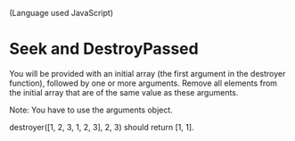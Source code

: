 (Language used JavaScript)

# Seek and DestroyPassed
You will be provided with an initial array (the first argument in the destroyer function), followed by one or more arguments. Remove all elements from the initial array that are of the same value as these arguments.

Note: You have to use the arguments object.

destroyer([1, 2, 3, 1, 2, 3], 2, 3) should return [1, 1].